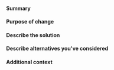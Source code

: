 <!--
### How to use
Leave the headings unless they don't apply to your PR, replace commented out text ( surrounded with <!–– and ––> ) with text describing your PR.
-->

#### Summary
<!--
A one-line description of your change that will be extracted and added to the [project changelog](https://github.com/CleverRaven/Cataclysm-DDA/blob/master/data/changelog.txt).

The format is (ignore the square brackets): ```SUMMARY: [Category] "[description]"```

The categories to choose from are:

* Features
* Content
* Interface
* Mods
* Balance
* Bugfixes
* Performance
* Infrastructure
* Build
* I18N

Example: ```SUMMARY: Content "Adds new mutation category 'Mouse'"```

See the [Changelog Guidelines](https://github.com/CleverRaven/Cataclysm-DDA/blob/master/doc/CHANGELOG_GUIDELINES.md) for explanations of the categories.
-->

#### Purpose of change
<!--
If there's an existing issue describing the problem this PR addresses or the feature it adds, please link it like: ```#1234```  
If it *fully* resolves an issue, link it like: ```Fixes #1234```  
Even if the issue describes the problem, please provide a few-sentence summary here.  
Example: ```Fixes #1234 - XL mutants cannot wear arm/leg splints due to missing OVERSIZE flag.```  
If there is no related issue, please describe the issue you are addressing, including how to trigger a bug if this is a bugfix.
Don't put the backticks around the `#` and issue or pull request number to allow the GitHub automatically reference to it.
-->

#### Describe the solution
<!--
How does the feature work, or how does this fix a bug?  
The easier you make your solution to understand, the faster it can get merged.
-->

#### Describe alternatives you've considered
<!--
A clear and concise description of any alternative solutions or features you've considered.
-->

#### Additional context
<!--
Add any other context (such as mock-ups, proof of concepts or screenshots) about the feature or bugfix here. 
-->
